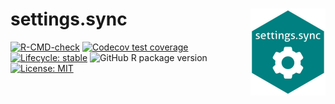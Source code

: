 
<!-- README.md is generated from README.Rmd. Please edit that file -->

# settings.sync <img src='man/figures/logo.png' align="right" height="139" />

<!-- badges: start -->

[![R-CMD-check](https://github.com/tjpalanca/settings.sync/workflows/R-CMD-check/badge.svg)](https://github.com/tjpalanca/settings.sync/actions)
[![Codecov test
coverage](https://codecov.io/gh/tjpalanca/settings.sync/branch/master/graph/badge.svg)](https://codecov.io/gh/tjpalanca/settings.sync?branch=master)
[![Lifecycle:
stable](https://img.shields.io/badge/lifecycle-stable-brightgreen.svg)](https://lifecycle.r-lib.org/articles/stages.html#stable)
![GitHub R package
version](https://img.shields.io/github/r-package/v/tjpalanca/settings.sync)
[![License:
MIT](https://img.shields.io/badge/License-MIT-yellow.svg)](https://opensource.org/licenses/MIT)
<!-- badges: end -->
